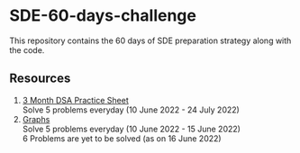# SDE-60-days-challenge
This repository contains the 60 days of SDE preparation strategy along with the code.


## Resources
1. [3 Month DSA Practice Sheet](https://workat.tech/problem-solving/lists/three-month-dsa-practice-sheet/practice)  
    Solve 5 problems everyday (10 June 2022 - 24 July 2022)  
2. [Graphs](https://workat.tech/problem-solving/topics/graphs/practice)  
    Solve 5 problems everyday (10 June 2022 - 15 June 2022)  
    6 Problems are yet to be solved (as on 16 June 2022)   
